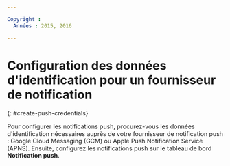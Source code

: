 ```yaml
---

Copyright :
  Années : 2015, 2016

---
```

# Configuration des données d'identification pour un fournisseur de notification
{: #create-push-credentials}

Pour configurer les notifications push, procurez-vous les données d'identification nécessaires auprès de votre fournisseur de notification push : Google Cloud Messaging (GCM) ou Apple Push Notification Service (APNS). Ensuite, configurez les notifications push sur le tableau de bord **Notification push**. 

